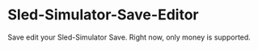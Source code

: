 # Sled-Simulator-Save-Editor
Save edit your Sled-Simulator Save. Right now, only money is supported.
